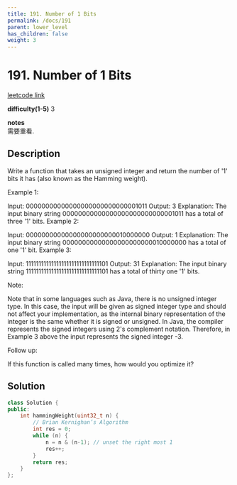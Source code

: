 ```yaml
---
title: 191. Number of 1 Bits
permalink: /docs/191
parent: lower_level
has_children: false
weight: 3
---
```

# 191. Number of 1 Bits
[leetcode link](https://leetcode.com/problems/number-of-1-bits/)

**difficulty(1-5)** 
3

**notes**   
需要重看.

## Description
Write a function that takes an unsigned integer and return the number of '1' bits it has (also known as the Hamming weight).


Example 1:

Input: 00000000000000000000000000001011
Output: 3
Explanation: The input binary string 00000000000000000000000000001011 has a total of three '1' bits.
Example 2:

Input: 00000000000000000000000010000000
Output: 1
Explanation: The input binary string 00000000000000000000000010000000 has a total of one '1' bit.
Example 3:

Input: 11111111111111111111111111111101
Output: 31
Explanation: The input binary string 11111111111111111111111111111101 has a total of thirty one '1' bits.
 

Note:

Note that in some languages such as Java, there is no unsigned integer type. In this case, the input will be given as signed integer type and should not affect your implementation, as the internal binary representation of the integer is the same whether it is signed or unsigned.
In Java, the compiler represents the signed integers using 2's complement notation. Therefore, in Example 3 above the input represents the signed integer -3.
 

Follow up:

If this function is called many times, how would you optimize it?


## Solution
```c++
class Solution {
public:
    int hammingWeight(uint32_t n) {
        // Brian Kernighan’s Algorithm
        int res = 0;
        while (n) {
            n = n & (n-1); // unset the right most 1
            res++;
        }
        return res;
    }
};
```

<!-- 
Default label
{: .label }

Blue label
{: .label .label-blue }

Stable
{: .label .label-green }

New release
{: .label .label-purple }

Coming soon
{: .label .label-yellow }

Deprecated
{: .label .label-red } -->
